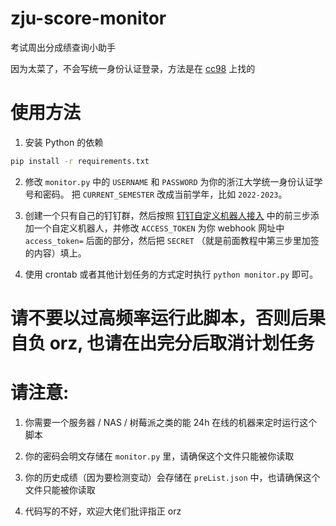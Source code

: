 # zju-score-monitor

考试周出分成绩查询小助手

因为太菜了，不会写统一身份认证登录，方法是在 [cc98](https://www.cc98.org/topic/5339540) 上找的

# 使用方法

1. 安装 Python 的依赖
```bash
pip install -r requirements.txt
```
2. 修改 `monitor.py` 中的 `USERNAME` 和 `PASSWORD` 为你的浙江大学统一身份认证学号和密码。 把 `CURRENT_SEMESTER` 改成当前学年，比如 `2022-2023`。

3. 创建一个只有自己的钉钉群，然后按照 [钉钉自定义机器人接入](https://open.dingtalk.com/document/orgapp/custom-robot-access) 中的前三步添加一个自定义机器人，并修改 `ACCESS_TOKEN` 为你 webhook 网址中 `access_token=` 后面的部分，然后把 `SECRET` （就是前面教程中第三步里加签的内容）填上。

4. 使用 crontab 或者其他计划任务的方式定时执行 `python monitor.py` 即可。

# 请不要以过高频率运行此脚本，否则后果自负 orz, 也请在出完分后取消计划任务

# 请注意:

1. 你需要一个服务器 / NAS / 树莓派之类的能 24h 在线的机器来定时运行这个脚本

2. 你的密码会明文存储在 `monitor.py` 里，请确保这个文件只能被你读取

3. 你的历史成绩（因为要检测变动）会存储在 `preList.json` 中，也请确保这个文件只能被你读取

4. 代码写的不好，欢迎大佬们批评指正 orz

